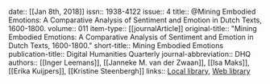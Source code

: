 date:: [[Jan 8th, 2018]]
issn:: 1938-4122
issue:: 4
title:: @Mining Embodied Emotions: A Comparative Analysis of Sentiment and Emotion in Dutch Texts, 1600-1800.
volume:: 011
item-type:: [[journalArticle]]
original-title:: "Mining Embodied Emotions: A Comparative Analysis of Sentiment and Emotion in Dutch Texts, 1600-1800."
short-title:: Mining Embodied Emotions
publication-title:: Digital Humanities Quarterly
journal-abbreviation:: DHQ
authors:: [[Inger Leemans]], [[Janneke M. van der Zwaan]], [[Isa Maks]], [[Erika Kuijpers]], [[Kristine Steenbergh]]
links:: [Local library](zotero://select/groups/2386895/items/WTPJZVRD), [Web library](https://www.zotero.org/groups/2386895/items/WTPJZVRD)
